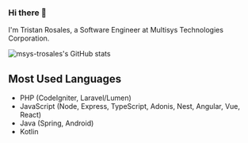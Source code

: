 ### Hi there 👋
I'm Tristan Rosales, a Software Engineer at Multisys Technologies Corporation.

![msys-trosales's GitHub stats](https://github-readme-streak-stats.herokuapp.com/?user=msys-trosales)

## Most Used Languages
- PHP (CodeIgniter, Laravel/Lumen)
- JavaScript (Node, Express, TypeScript, Adonis, Nest, Angular, Vue, React)
- Java (Spring, Android)
- Kotlin
